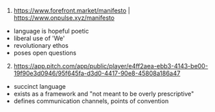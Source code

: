 1. https://www.forefront.market/manifesto | https://www.onpulse.xyz/manifesto

- language is hopeful poetic
- liberal use of 'We'
- revolutionary ethos
- poses open questions

2. https://app.pitch.com/app/public/player/e4ff2aea-ebb3-4143-be00-19f90e3d0946/95f645fa-d3d0-4417-90e8-45808a186a47

- succinct language
- exists as a framework and "not meant to be overly prescriptive"
- defines communication channels, points of convention
